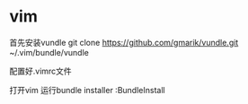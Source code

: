 vim
===

首先安装vundle
git clone https://github.com/gmarik/vundle.git ~/.vim/bundle/vundle

配置好.vimrc文件

打开vim 运行bundle installer
:BundleInstall
